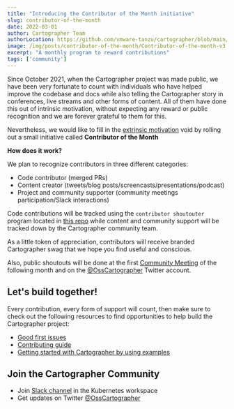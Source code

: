 ```yaml
---
title: "Introducing the Contributor of the Month initiative"
slug: contributor-of-the-month
date: 2022-03-01
author: Cartographer Team
authorLocation: https://github.com/vmware-tanzu/cartographer/blob/main/MAINTAINERS.md
image: /img/posts/contributor-of-the-month/Contributor-of-the-month-v3.png
excerpt: "A monthly program to reward contributions"
tags: ['community']
---
```


Since October 2021, when the Cartographer project was made public, we have been very fortunate to count with individuals who have helped improve the codebase and docs while also telling the Cartographer story in conferences, live streams and other forms of content. All of them have done this out of intrinsic motivation, without expecting any reward or public recognition and we are forever grateful to them for this.

Nevertheless, we would like to fill in the [extrinsic motivation](https://www.rochester.edu/emerging-leaders/understanding-intrinsic-and-extrinsic-motivation/#:~:text=Intrinsic%20motivation%20involves%20performing%20a,punishment%20or%20receiving%20a%20reward) void by rolling out a small initiative called **Contributor of the Month**

**How does it work?**

We plan to recognize contributors in three different categories:

* Code contributor (merged PRs)
* Content creator (tweets/blog posts/screencasts/presentations/podcast)
* Project and community supporter (community meetings participation/Slack interactions)

Code contributions will be tracked using the `contributor shoutouter` program located in [this repo](https://github.com/vmware-tanzu/community-engagement/tree/main/shoutouter) while content and community support will be tracked down by the Cartographer community team.

As a little token of appreciation, contributors will receive branded Cartographer swag that we hope you find useful and conscious.

Also, public shoutouts will be done at the first [Community Meeting](https://docs.google.com/document/d/1HwsjzxpsNI0l1sVAUia4A65lhrkfSF-_XfKoZUHI120/edit?usp=sharing) of the following month and on the [@OssCartographer](https://twitter.com/OssCartographer) Twitter account.







## Let's build together! 

Every contribution, every form of support will count, then make sure to check out the following resources to find  opportunities to help build the Cartographer project:

- [Good first issues](https://github.com/vmware-tanzu/cartographer/labels/good%20first%20issue) 
- [Contributing guide](https://github.com/vmware-tanzu/cartographer/blob/main/CONTRIBUTING.md)
- [Getting started with Cartographer by using examples](https://github.com/vmware-tanzu/cartographer/tree/main/examples)

## Join the Cartographer Community 

- Join [Slack channel](https://kubernetes.slack.com/archives/C02HKPSEKV1) in the Kubernetes workspace
- Get updates on Twitter [@OssCartographer](https://twitter.com/OssCartographer)